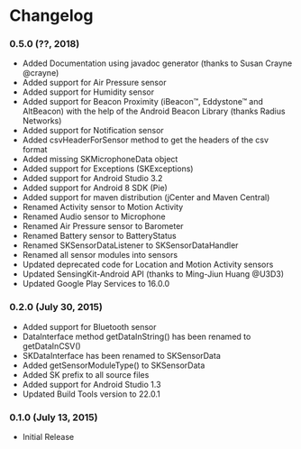 # Changelog

### 0.5.0 (??, 2018)
- Added Documentation using javadoc generator (thanks to Susan Crayne @crayne)
- Added support for Air Pressure sensor
- Added support for Humidity sensor
- Added support for Beacon Proximity (iBeacon™, Eddystone™ and AltBeacon) with the help of the Android Beacon Library (thanks Radius Networks)
- Added support for Notification sensor
- Added csvHeaderForSensor method to get the headers of the csv format
- Added missing SKMicrophoneData object
- Added support for Exceptions (SKExceptions)
- Added support for Android Studio 3.2
- Added support for Android 8 SDK (Pie)
- Added support for maven distribution (jCenter and Maven Central)
- Renamed Activity sensor to Motion Activity
- Renamed Audio sensor to Microphone
- Renamed Air Pressure sensor to Barometer
- Renamed Battery sensor to BatteryStatus
- Renamed SKSensorDataListener to SKSensorDataHandler
- Renamed all sensor modules into sensors
- Updated deprecated code for Location and Motion Activity sensors
- Updated SensingKit-Android API (thanks to Ming-Jiun Huang @U3D3)
- Updated Google Play Services to 16.0.0

### 0.2.0 (July 30, 2015)
- Added support for Bluetooth sensor
- DataInterface method getDataInString() has been renamed to getDataInCSV()
- SKDataInterface has been renamed to SKSensorData
- Added getSensorModuleType() to SKSensorData
- Added SK prefix to all source files
- Added support for Android Studio 1.3
- Updated Build Tools version to 22.0.1

### 0.1.0 (July 13, 2015)
- Initial Release